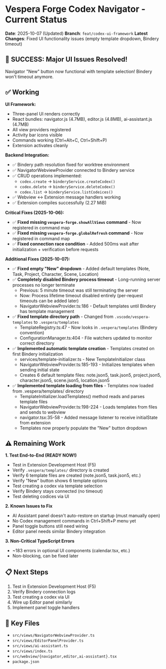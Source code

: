# Vespera Forge Codex Navigator - Current Status

**Date**: 2025-10-07 (Updated)
**Branch**: `feat/codex-ui-framework`
**Latest Changes**: Fixed UI functionality issues (empty template dropdown, Bindery timeout)

## 🎉 SUCCESS: Major UI Issues Resolved!

Navigator "New" button now functional with template selection! Bindery won't timeout anymore.

## ✅ Working

**UI Framework:**
- Three-panel UI renders correctly
- React bundles: navigator.js (4.7MB), editor.js (4.8MB), ai-assistant.js (4.7MB)
- All view providers registered
- Activity bar icons visible
- Commands working (Ctrl+Alt+C, Ctrl+Shift+P)
- Extension activates cleanly

**Backend Integration:**
- ✅ Bindery path resolution fixed for worktree environment
- ✅ NavigatorWebviewProvider connected to Bindery service
- ✅ CRUD operations implemented:
  - `codex.create` → `binderyService.createCodex()`
  - `codex.delete` → `binderyService.deleteCodex()`
  - `codex.list` → `binderyService.listCodeices()`
- ✅ Webview ↔ Extension message handlers working
- ✅ Extension compiles successfully (2.27 MiB)

**Critical Fixes (2025-10-06):**
- ✅ **Fixed missing `vespera-forge.showAllViews` command** - Now registered in command map
- ✅ **Fixed missing `vespera-forge.globalRefresh` command** - Now registered in command map
- ✅ **Fixed connection race condition** - Added 500ms wait after initialization + verification before requests

**Additional Fixes (2025-10-07):**
- ✅ **Fixed empty "New" dropdown** - Added default templates (Note, Task, Project, Character, Scene, Location)
- ✅ **Completely disabled Bindery process timeout** - Long-running server processes no longer terminate
  - Previous: 5 minute timeout was still terminating the server
  - Now: Process lifetime timeout disabled entirely (per-request timeouts can be added later)
  - NavigatorWebviewProvider.ts:186 - Default templates until Bindery has template management
- ✅ **Fixed template directory path** - Changed from `.vscode/vespera-templates` to `.vespera/templates`
  - TemplateRegistry.ts:47 - Now looks in `.vespera/templates` (Bindery convention)
  - ConfigurationManager.ts:404 - File watchers updated to monitor correct directory
- ✅ **Implemented automatic template creation** - Templates created on first Bindery initialization
  - services/template-initializer.ts - New TemplateInitializer class
  - NavigatorWebviewProvider.ts:185-193 - Initializes templates when sending initial state
  - Creates 6 default template files: note.json5, task.json5, project.json5, character.json5, scene.json5, location.json5
- ✅ **Implemented template loading from files** - Templates now loaded from .vespera/templates/ directory
  - TemplateInitializer.loadTemplates() method reads and parses template files
  - NavigatorWebviewProvider.ts:198-224 - Loads templates from files and sends to webview
  - navigator.tsx:35-58 - Added message listener to receive initialState from extension
  - Templates now properly populate the "New" button dropdown

## ⚠️ Remaining Work

**1. Test End-to-End (READY NOW!)**
- Test in Extension Development Host (F5)
- Verify `.vespera/templates/` directory is created
- Verify 6 template files are created (note.json5, task.json5, etc.)
- Verify "New" button shows 6 template options
- Test creating a codex via template selection
- Verify Bindery stays connected (no timeout)
- Test deleting codices via UI

**2. Known Issues to Fix**
- AI Assistant panel doesn't auto-restore on startup (must manually open)
- No Codex management commands in Ctrl+Shift+P menu yet
- Panel toggle buttons still need wiring
- Editor panel needs similar Bindery integration

**3. Non-Critical TypeScript Errors**
- ~183 errors in optional UI components (calendar.tsx, etc.)
- Non-blocking, can be fixed later

## 📋 Next Steps

1. Test in Extension Development Host (F5)
2. Verify Bindery connection logs
3. Test creating a codex via UI
4. Wire up Editor panel similarly
5. Implement panel toggle handlers

## 📁 Key Files

- `src/views/NavigatorWebviewProvider.ts`
- `src/views/EditorPanelProvider.ts`
- `src/views/ai-assistant.ts`
- `src/views/index.ts`
- `src/webview/{navigator,editor,ai-assistant}.tsx`
- `package.json`

